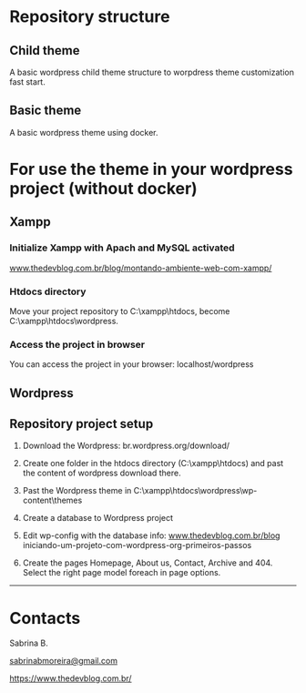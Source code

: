 # Repository structure

## Child theme
A basic wordpress child theme structure to worpdress theme customization fast start.

## Basic theme
A basic wordpress theme using docker.

# For use the theme in your wordpress project (without docker)
## Xampp

### Initialize Xampp with Apach and MySQL activated
www.thedevblog.com.br/blog/montando-ambiente-web-com-xampp/

### Htdocs directory
Move your project repository to C:\xampp\htdocs, become C:\xampp\htdocs\wordpress.

### Access the project in browser
You can access the project in your browser: localhost/wordpress


## Wordpress

## Repository project setup

1. Download the Wordpress: br.wordpress.org/download/

2. Create one folder in the htdocs directory (C:\xampp\htdocs) and past the content of wordpress download there.

3. Past the Wordpress theme in C:\xampp\htdocs\wordpress\wp-content\themes

4. Create a database to Wordpress project

5. Edit wp-config with the database info: www.thedevblog.com.br/blog iniciando-um-projeto-com-wordpress-org-primeiros-passos

6. Create the pages Homepage, About us, Contact, Archive and 404. Select the right page model foreach in page options.


---

# Contacts
Sabrina B.

sabrinabmoreira@gmail.com

https://www.thedevblog.com.br/
